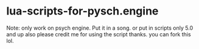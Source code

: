 # lua-scripts-for-pysch.engine
Note: only work on psych engine.
Put it in a song. or put in scripts only 5.0 and up
also please credit me for using the script thanks.
you can fork this lol.
